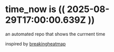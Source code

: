# time_now is (( 2025-08-29T17:00:00.639Z ))

an automated repo that shows the currnent time

inspired by [breakingheatmap](https://github.com/breakingheatmap/breakingheatmap)